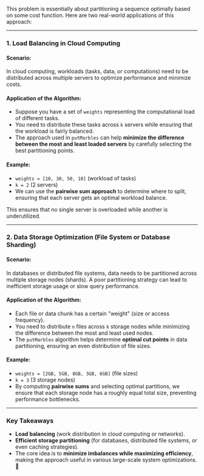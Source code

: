 This problem is essentially about partitioning a sequence optimally based on some cost function. Here are two real-world applications of this approach:

---

### **1. Load Balancing in Cloud Computing**
#### **Scenario:**
In cloud computing, workloads (tasks, data, or computations) need to be distributed across multiple servers to optimize performance and minimize costs. 

#### **Application of the Algorithm:**
- Suppose you have a set of `weights` representing the computational load of different tasks.
- You need to distribute these tasks across `k` servers while ensuring that the workload is fairly balanced.
- The approach used in `putMarbles` can help **minimize the difference between the most and least loaded servers** by carefully selecting the best partitioning points.

#### **Example:**
- `weights = [10, 30, 50, 10]` (workload of tasks)
- `k = 2` (2 servers)
- We can use the **pairwise sum approach** to determine where to split, ensuring that each server gets an optimal workload balance.

This ensures that no single server is overloaded while another is underutilized.

---

### **2. Data Storage Optimization (File System or Database Sharding)**
#### **Scenario:**
In databases or distributed file systems, data needs to be partitioned across multiple storage nodes (shards). A poor partitioning strategy can lead to inefficient storage usage or slow query performance.

#### **Application of the Algorithm:**
- Each file or data chunk has a certain "weight" (size or access frequency).
- You need to distribute `n` files across `k` storage nodes while minimizing the difference between the most and least used nodes.
- The `putMarbles` algorithm helps determine **optimal cut points** in data partitioning, ensuring an even distribution of file sizes.

#### **Example:**
- `weights = [2GB, 5GB, 8GB, 3GB, 6GB]` (file sizes)
- `k = 3` (3 storage nodes)
- By computing **pairwise sums** and selecting optimal partitions, we ensure that each storage node has a roughly equal total size, preventing performance bottlenecks.

---

### **Key Takeaways**
- **Load balancing** (work distribution in cloud computing or networks).
- **Efficient storage partitioning** (for databases, distributed file systems, or even caching strategies).
- The core idea is to **minimize imbalances while maximizing efficiency**, making the approach useful in various large-scale system optimizations. 🚀
